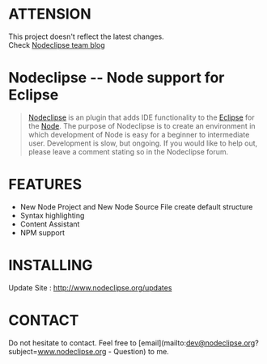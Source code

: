 # ATTENSION 

This project doesn't reflect the latest changes.  
Check [Nodeclipse team blog](https://github.com/Nodeclipse/nodeclipse-blog#blog)	

# Nodeclipse -- Node support for Eclipse


> [Nodeclipse](http://www.nodeclipse.org/) is an plugin that 
adds IDE functionality to the [Eclipse](http://www.eclipse.org/) 
for the [Node](http://www.nodejs.org/). 
The purpose of Nodeclipse is to create an environment in 
which development of Node is easy for a beginner to intermediate user. 
Development is slow, but ongoing. If you would like to help out, 
please leave a comment stating so in the Nodeclipse forum.

# FEATURES

* New Node Project and New Node Source File create default structure
* Syntax highlighting
* Content Assistant
* NPM support

# INSTALLING

Update Site : http://www.nodeclipse.org/updates

# CONTACT

Do not hesitate to contact. Feel free to [email](mailto:dev@nodeclipse.org?subject=www.nodeclipse.org - Question) to me.

